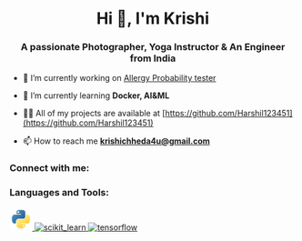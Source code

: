 <h1 align="center">Hi 👋, I'm Krishi</h1>
<h3 align="center">A passionate Photographer, Yoga Instructor & An Engineer from India</h3>

- 🔭 I’m currently working on [Allergy Probability tester](https://github.com/Harshil123451/Doctor)

- 🌱 I’m currently learning **Docker, AI&ML**

- 👨‍💻 All of my projects are available at [https://github.com/Harshil123451](https://github.com/Harshil123451)

- 📫 How to reach me **krishichheda4u@gmail.com**

<h3 align="left">Connect with me:</h3>
<p align="left">
</p>

<h3 align="left">Languages and Tools:</h3>
<p align="left"> <a href="https://www.python.org" target="_blank" rel="noreferrer"> <img src="https://raw.githubusercontent.com/devicons/devicon/master/icons/python/python-original.svg" alt="python" width="40" height="40"/> </a> <a href="https://scikit-learn.org/" target="_blank" rel="noreferrer"> <img src="https://upload.wikimedia.org/wikipedia/commons/0/05/Scikit_learn_logo_small.svg" alt="scikit_learn" width="40" height="40"/> </a> <a href="https://www.tensorflow.org" target="_blank" rel="noreferrer"> <img src="https://www.vectorlogo.zone/logos/tensorflow/tensorflow-icon.svg" alt="tensorflow" width="40" height="40"/> </a> </p>
